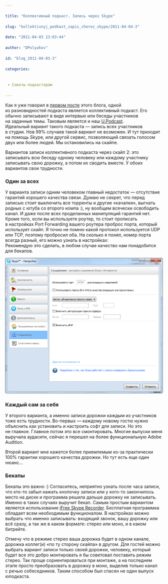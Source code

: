 ```yaml
---

title: "Коллективный подкаст. Запись через Skype"

slug: "kollektivnyj_podkast_zapis_cherez_skype/2011-04-04-3"

date: "2011-04-03 23:03:44"

author: "DPolyakov"

id: "blog_2011-04-03-3"

categories:


 - Советы подкастерам

---
```

Как я уже говорил в [первом посте](/blog/zapis_podkasta_s_chego_nachat/2011-03-13-1) этого блога, одной из разновидностей подкаста является коллективный подкаст. Его обычно записывают в виде интервью или беседы участников на заданные темы. Таковым является и наш [U.Podcast](//upodcast.ru/).  
Идеальный вариант такого подкаста — запись всех участников в студии. Нов 99% случаев такой вариант не возможен. И тут приходит на помощь Skype, или другой сервис, позволяющий связать голосом двух или более людей. Мы остановились на скайпе.  
  
Вариантов записи коллективного подкаста через скайп 2: это записывать всю беседу одному человеку или каждому участнику записывать свою дорожку, а потом их сводить вместе. У обоих вариантов свои трудности.  
  

### Один за всех  

У варианта записи одним человеком главный недостаток — отсутствие гарантий хорошего качества связи. Думаю не секрет, что перед записью стоит выключить все торренты и другие «качалки», выгнать родных с ютуба со второго компа :), ну вообщем всячески освободить канал. И даже после всех проделанных манипуляций гарантий нет. Кроме того, если вы используете роутер, то стоит прописать в настройках Port Forwarding вашего роутера проброс порта, который использует скайп. Я точно не помню какой протокол используется UDP или TCP, поэтому пробросил оба. На сколько я понял, номер порта всегда разный, его можно узнать в настройках:  
Рекомендую это сделать, в любом случае качество нам понадобится для бекапов.  
  

![](skypeSet.png)
  

### Каждый сам за себя  

У второго варианта, а именно записи дорожки каждым из участников тоже есть трудности. Во-первых — каждому новому гостю нужно объяснить как установить и настроить софт для записи. Но это не главное. Главное потом это все смонтировать. Многие выпуски меня выручала аудасити, сейчас я перешел на более функциональную Adobe Audition.  
  
Второй вариант мне кажется более приемлемым из-за практически 100% гарантии хорошего качества дорожки. Но тут есть еще один нюанс...  
  

### Бекапы

Бекапы это важно :) Согласитесь, неприятно узнать после часа записи, что кто-то забыл нажать кнопочку записи или у кого-то закончилось место на диске и программа решила дальше дорожку не записывать. Именно в таких случаях выручит бекап. Самым простым вариантом является использование [iFree Skype Recorder](http://www.ifree-recorder.com/ "http://www.ifree-recorder.com/"). Бесплатная программка обладает всем необходимым функционалом. В настройках можно выбрать что именно записывать: входящий звонок, вашу дорожку или всё сразу, а так же в каком формате: стерео или моно, и в каком битрейте.  

Отмечу что в режиме стерео ваша дорожка будет в одном канале, дорожка коллег(и) «по ту сторону скайпа» в другом. Для гостей можно выбрать вариант записи только своей дорожки, человеку, который будет все это добро монтировать я бы советовал поставить режим стерео. Так проще сориентироваться при монтаже, а на последнем этапе просто преобразовать в дорожку в моно, выделив только канал с речью собеседников. Таким способом был спасен не один выпуск юподкаста.
